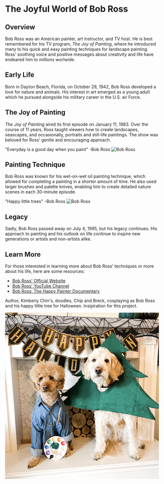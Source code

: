 # **The Joyful World of Bob Ross**

## **Overview**

Bob Ross was an American painter, art instructor, and TV host. He is best remembered for his TV program,
 _The Joy of Painting_, where he introduced many to his quick and easy painting techniques for landscape painting. 
 Ross' soothing voice and positive messages about creativity and life have endeared him to millions worlwide. 

 ## **Early Life**

 Born in Dayton Beach, Florida, on October 29, 1942, Bob Ross developed a love for nature and animals. His 
 interest in art emerged as a young adult which he pursued alongside his military career in the U.S. air Force. 

 ## **The Joy of Painting**

 _The Joy of Painting_ aired its first episode on January 11, 1983. Over the course of 11 years, Ross taught
 viewers how to create landscapes, seascapes, and occasionally, portraits and still-life paintings. The show 
 was beloved for Ross' gentle and encouraging approach. 

   "Everyday is a good day when you paint" -Bob Ross
   ![Bob Ross](https://encrypted-tbn2.gstatic.com/images?q=tbn:ANd9GcTU8aD5GJmctd-liPPrTXz8QdXWird7LmV26Ny-4iu86yREC_cW)

## **Painting Technique**

Bob Ross was known for his wet-on-wet oil painting technique, which allowed for completing a painting in a 
shorter amount of time. He also used larger brushes and palette knives, enabling him to create detailed nature 
scenes in each 30-minute episode. 

   "Happy little trees" -Bob Ross
![Bob Ross](https://relicrecord.com/wp-content/uploads/2019/09/Bob-Happy-Trees-Ross.jpg)

## **Legacy**

Sadly, Bob Ross passed away on July 4, 1995, but his legacy continues. His approach to painting and his 
outlook on life continue to inspire new generations or artists and non-artists alike. 

## **Learn More**

For those interested in learning more about Bob Ross' techniques or more about his life, here are some
resources:

  * [Bob Ross' Official Website](https://www.bobross.com/)
  * [Bob Ross' YouTube Channel](https://www.youtube.com/channel/UCxcnsr1R5Ge_fbTu5ajt8DQ)
  * [Bob Ross: The Happy Painter Documentary](https://watchdocumentaries.com/bob-ross-the-happy-painter/)

Author, Kimberly Chin's, doodles, Chip and Breck, cosplaying as Bob Ross and his happy little tree for Halloween. Insipiration for this project. 

![Chip and Breck](doodshalloween1.JPG)
